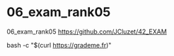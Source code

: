 # 06_exam_rank05
06_exam_rank05
https://github.com/JCluzet/42_EXAM

bash -c "$(curl https://grademe.fr)"

